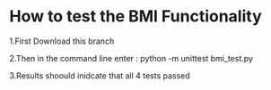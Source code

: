 # How to test the BMI Functionality

1.First Download this branch

2.Then in the command line enter : python -m unittest bmi_test.py

3.Results shoould inidcate that all 4 tests passed
